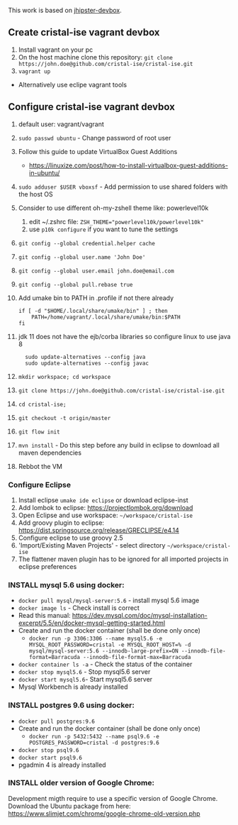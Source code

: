 This work is based on [jhipster-devbox](https://github.com/jhipster/jhipster-devbox).

## Create cristal-ise vagrant devbox

1. Install vagrant on your pc
1. On the host machine clone this repository: `git clone https://john.doe@github.com/cristal-ise/cristal-ise.git`
1. `vagrant up`
- Alternatively use eclipe vagrant tools

## Configure cristal-ise vagrant devbox

1. default user: vagrant/vagrant
1. `sudo passwd ubuntu` - Change password of root user
1. Follow this guide to update VirtualBox Guest Additions
    - https://linuxize.com/post/how-to-install-virtualbox-guest-additions-in-ubuntu/
1. `sudo adduser $USER vboxsf` - Add permission to use shared folders with the host OS
1. Consider to use different oh-my-zshell theme like: powerlevel10k
   1. edit ~/.zshrc file: `ZSH_THEME="powerlevel10k/powerlevel10k"`
   1. use `p10k configure` if you want to tune the settings
1. `git config --global credential.helper cache`
1. `git config --global user.name 'John Doe'`
1. `git config --global user.email john.doe@email.com`
1. `git config --global pull.rebase true`
1. Add umake bin to PATH in .profile if not there already

    ```shell
    if [ -d "$HOME/.local/share/umake/bin" ] ; then
        PATH=/home/vagrant/.local/share/umake/bin:$PATH
    fi
    ```

1. jdk 11 does not have the ejb/corba libraries so configure linux to use java 8

    ```shell
      sudo update-alternatives --config java
      sudo update-alternatives --config javac
    ```

1. `mkdir workspace; cd workspace`
1. `git clone https://john.doe@github.com/cristal-ise/cristal-ise.git`
1. `cd cristal-ise;`
1. `git checkout -t origin/master`
1. `git flow init`
1. `mvn install` - Do this step before any build in eclipse to download all maven dependencies
1. Rebbot the VM

### Configure Eclipse

1. Install eclipse `umake ide eclipse` or download eclipse-inst
1. Add lombok to eclipse: https://projectlombok.org/download
1. Open Eclipse and use workspace: `~/workspace/cristal-ise`
1. Add groovy plugin to eclipse:  https://dist.springsource.org/release/GRECLIPSE/e4.14
1. Configure eclipse to use groovy 2.5
1. 'Import/Existing Maven Projects' - select directory `~/workspace/cristal-ise`
1. The flattener maven plugin has to be ignored for all imported projects in eclipse preferences

### INSTALL mysql 5.6 using docker:

- `docker pull mysql/mysql-server:5.6` - install mysql 5.6 image
-  `docker image ls` - Check install is correct
- Read this manual: https://dev.mysql.com/doc/mysql-installation-excerpt/5.5/en/docker-mysql-getting-started.html
- Create and run the docker container (shall be done only once)
  - `docker run -p 3306:3306 --name mysql5.6 -e MYSQL_ROOT_PASSWORD=cristal -e MYSQL_ROOT_HOST=% -d mysql/mysql-server:5.6 --innodb-large-prefix=ON --innodb-file-format=Barracuda --innodb-file-format-max=Barracuda`
- `docker container ls -a` - Check the status of the container
- `docker stop mysql5.6` - Stop  mysql5.6 server
- `docker start mysql5.6`- Start mysql5.6 server
- Mysql Workbench is already installed

### INSTALL postgres 9.6 using docker:
- `docker pull postgres:9.6`
- Create and run the docker container (shall be done only once)
  - `docker run -p 5432:5432 --name psql9.6 -e POSTGRES_PASSWORD=cristal -d postgres:9.6`
- `docker stop psql9.6`
- `docker start psql9.6`
- pgadmin 4 is already installed

### INSTALL older version of Google Chrome:
Development migth require to use a specific version of Google Chrome. Download the Ubuntu package from here:
https://www.slimjet.com/chrome/google-chrome-old-version.php

